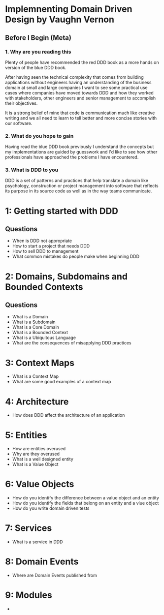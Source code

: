 # Implemnenting Domain Driven Design by Vaughn Vernon

## Before I Begin (Meta)

### 1. Why are you reading this

Plenty of people have recommended the red DDD book as a more hands on version
of the blue DDD book.

After having seen the technical complexity that comes from building
applications without engineers having an understanding of the business domain
at small and large companies I want to see some practical use cases where
companies have moved towards DDD and how they worked with stakeholders, other
engineers and senior management to accomplish their objectives.

It is a strong belief of mine that code is communication much like creative
writing and we all need to learn to tell better and more concise stories with
our software.

### 2. What do you hope to gain

Having read the blue DDD book previously I understand the concepts but my
implementations are guided by guesswork and I'd like to see how other
professionals have approached the problems I have encountered.

### 3. What is DDD to you

DDD is a set of patterns and practices that help translate a domain like
psychology, construction or project management into software that reflects its
purpose in its source code as well as in the way teams communicate.

# 1: Getting started with DDD

## Questions

* When is DDD not appropriate
* How to start a project that needs DDD
* How to sell DDD to management
* What common mistakes do people make when beginning DDD

# 2: Domains, Subdomains and Bounded Contexts

## Questions

* What is a Domain
* What is a Subdomain
* What is a Core Domain
* What is a Bounded Context
* What is a Ubiquitous Language
* What are the consequences of misapplying DDD practices


# 3: Context Maps

* What is a Context Map
* What are some good examples of a context map


# 4: Architecture

* How does DDD affect the architecture of an application

# 5: Entities

* How are entities overused
* Why are they overused
* What is a well designed entity
* What is a Value Object

# 6: Value Objects

* How do you identify the difference between a value object and an entity
* How do you identify the fields that belong on an entity and a vlue object
* How do you write domain driven tests

# 7: Services

* What is a service in DDD

# 8: Domain Events

* Where are Domain Events published from

# 9: Modules

* 

